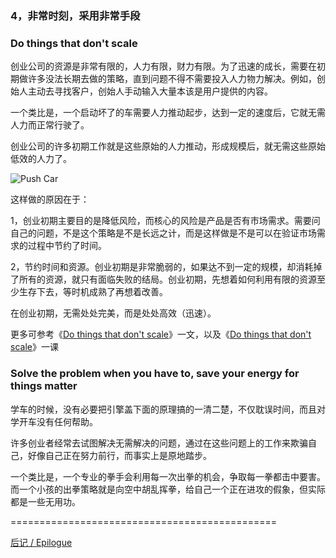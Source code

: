 ### 4，非常时刻，采用非常手段

### Do things that don't scale

创业公司的资源是非常有限的，人力有限，财力有限。为了迅速的成长，需要在初期做许多没法长期去做的策略，直到问题不得不需要投入人力物力解决。例如，创始人主动去寻找客户，创始人手动输入大量本该是用户提供的内容。

一个类比是，一个启动坏了的车需要人力推动起步，达到一定的速度后，它就无需人力而正常行驶了。

创业公司的许多初期工作就是这些原始的人力推动，形成规模后，就无需这些原始低效的人力了。

![Push Car](http://i.imgur.com/oalaoHg.jpg)

这样做的原因在于：

1，创业初期主要目的是降低风险，而核心的风险是产品是否有市场需求。需要问自己的问题，不是这个策略是不是长远之计，而是这样做是不是可以在验证市场需求的过程中节约了时间。

2，节约时间和资源。创业初期是非常脆弱的，如果达不到一定的规模，却消耗掉了所有的资源，就只有面临失败的结局。创业初期，先想着如何利用有限的资源至少生存下去，等时机成熟了再想着改善。

在创业初期，无需处处完美，而是处处高效（迅速）。

更多可参考《[Do things that don't scale](http://paulgraham.com/ds.html)》一文，以及《[Do things that don't scale](http://startupclass.samaltman.com/courses/lec08/)》一课

### Solve the problem when you have to, save your energy for things matter

学车的时候，没有必要把引擎盖下面的原理搞的一清二楚，不仅耽误时间，而且对学开车没有任何帮助。

许多创业者经常去试图解决无需解决的问题，通过在这些问题上的工作来欺骗自己，好像自己正在努力前行，而事实上是原地踏步。

一个类比是，一个专业的拳手会利用每一次出拳的机会，争取每一拳都击中要害。而一个小孩的出拳策略就是向空中胡乱挥拳，给自己一个正在进攻的假象，但实际都是一些无用功。

==============================================

[后记 / Epilogue](https://github.com/linyingkui/startup/tree/master/finale/README.md)
